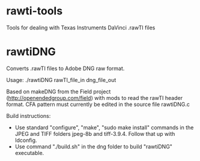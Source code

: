 rawti-tools
===========

Tools for dealing with Texas Instruments DaVinci .rawTI files

rawtiDNG
========

Converts .rawTI files to Adobe DNG raw format.

Usage:
    ./rawtiDNG rawTI_file_in dng_file_out

Based on makeDNG from the Field project (http://openendedgroup.com/field)
with mods to read the rawTI header format. CFA pattern must currently be
edited in the source file rawtiDNG.c

Build instructions:

 * Use standard "configure", "make", "sudo make install" commands in the JPEG
   and TIFF folders jpeg-8b and tiff-3.9.4. Follow that up with ldconfig.
 * Use command "./build.sh" in the dng folder to build "rawtiDNG" executable.
